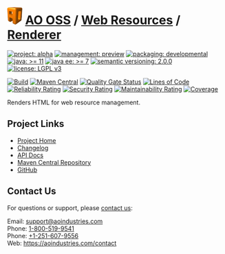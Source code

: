 # [<img src="ao-logo.png" alt="AO Logo" width="35" height="40">](https://github.com/ao-apps) [AO OSS](https://github.com/ao-apps/ao-oss) / [Web Resources](https://github.com/ao-apps/ao-web-resources) / [Renderer](https://github.com/ao-apps/ao-web-resources-renderer)

[![project: alpha](https://oss.aoapps.com/ao-badges/project-alpha.svg)](https://aoindustries.com/life-cycle#project-alpha)
[![management: preview](https://oss.aoapps.com/ao-badges/management-preview.svg)](https://aoindustries.com/life-cycle#management-preview)
[![packaging: developmental](https://oss.aoapps.com/ao-badges/packaging-developmental.svg)](https://aoindustries.com/life-cycle#packaging-developmental)  
[![java: &gt;= 11](https://oss.aoapps.com/ao-badges/java-11.svg)](https://docs.oracle.com/en/java/javase/11/)
[![java ee: &gt;= 7](https://oss.aoapps.com/ao-badges/javaee-7.svg)](https://docs.oracle.com/javaee/7/)
[![semantic versioning: 2.0.0](https://oss.aoapps.com/ao-badges/semver-2.0.0.svg)](https://semver.org/spec/v2.0.0.html)
[![license: LGPL v3](https://oss.aoapps.com/ao-badges/license-lgpl-3.0.svg)](https://www.gnu.org/licenses/lgpl-3.0)

[![Build](https://github.com/ao-apps/ao-web-resources-renderer/workflows/Build/badge.svg?branch=master)](https://github.com/ao-apps/ao-web-resources-renderer/actions?query=workflow%3ABuild)
[![Maven Central](https://maven-badges.herokuapp.com/maven-central/com.aoapps/ao-web-resources-renderer/badge.svg)](https://maven-badges.herokuapp.com/maven-central/com.aoapps/ao-web-resources-renderer)
[![Quality Gate Status](https://sonarcloud.io/api/project_badges/measure?branch=master&project=com.aoapps%3Aao-web-resources-renderer&metric=alert_status)](https://sonarcloud.io/dashboard?branch=master&id=com.aoapps%3Aao-web-resources-renderer)
[![Lines of Code](https://sonarcloud.io/api/project_badges/measure?branch=master&project=com.aoapps%3Aao-web-resources-renderer&metric=ncloc)](https://sonarcloud.io/component_measures?branch=master&id=com.aoapps%3Aao-web-resources-renderer&metric=ncloc)  
[![Reliability Rating](https://sonarcloud.io/api/project_badges/measure?branch=master&project=com.aoapps%3Aao-web-resources-renderer&metric=reliability_rating)](https://sonarcloud.io/component_measures?branch=master&id=com.aoapps%3Aao-web-resources-renderer&metric=Reliability)
[![Security Rating](https://sonarcloud.io/api/project_badges/measure?branch=master&project=com.aoapps%3Aao-web-resources-renderer&metric=security_rating)](https://sonarcloud.io/component_measures?branch=master&id=com.aoapps%3Aao-web-resources-renderer&metric=Security)
[![Maintainability Rating](https://sonarcloud.io/api/project_badges/measure?branch=master&project=com.aoapps%3Aao-web-resources-renderer&metric=sqale_rating)](https://sonarcloud.io/component_measures?branch=master&id=com.aoapps%3Aao-web-resources-renderer&metric=Maintainability)
[![Coverage](https://sonarcloud.io/api/project_badges/measure?branch=master&project=com.aoapps%3Aao-web-resources-renderer&metric=coverage)](https://sonarcloud.io/component_measures?branch=master&id=com.aoapps%3Aao-web-resources-renderer&metric=Coverage)

Renders HTML for web resource management.

## Project Links
* [Project Home](https://oss.aoapps.com/web-resources/renderer/)
* [Changelog](https://oss.aoapps.com/web-resources/renderer/changelog)
* [API Docs](https://oss.aoapps.com/web-resources/renderer/apidocs/)
* [Maven Central Repository](https://central.sonatype.com/artifact/com.aoapps/ao-web-resources-renderer)
* [GitHub](https://github.com/ao-apps/ao-web-resources-renderer)

## Contact Us
For questions or support, please [contact us](https://aoindustries.com/contact):

Email: [support@aoindustries.com](mailto:support@aoindustries.com)  
Phone: [1-800-519-9541](tel:1-800-519-9541)  
Phone: [+1-251-607-9556](tel:+1-251-607-9556)  
Web: https://aoindustries.com/contact
